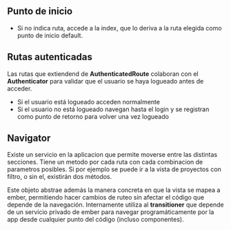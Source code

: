 ## Punto de inicio
- Si no indica ruta, accede a la index, que lo deriva a la ruta elegida como punto de inicio default. 


## Rutas autenticadas
Las rutas que extiendend de **AuthenticatedRoute** colaboran con el **Authenticator** para
 validar que el usuario se haya logueado antes de acceder.
 - Si el usuario está logueado acceden normalmente
 - Si el usuario no está logueado navegan hasta el login y se registran como 
 punto de retorno para volver una vez logueado



## Navigator
Existe un servicio en la aplicacion que permite moverse entre las distintas secciones.
Tiene un metodo por cada ruta con cada combinacion de parametros posibles.
Si por ejemplo se puede ir a la vista de proyectos con filtro, o sin el, existirán dos métodos.

Este objeto abstrae además la manera concreta en que la vista se mapea a ember, permitiendo hacer cambios
de ruteo sin afectar el código que depende de la navegación.
Internamente utiliza al **transitioner** que depende de un servicio privado de ember para navegar programáticamente
por la app desde cualquier punto del código (incluso componentes).
